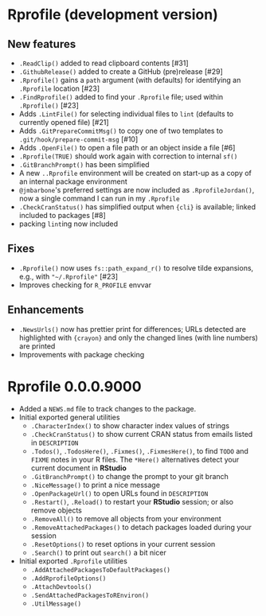 # Rprofile (development version)

## New features

* `.ReadClip()` added to read clipboard contents [#31]
* `.GithubRelease()` added to create a GitHub (pre)release [#29]
* `.Rprofile()` gains a `path` argument (with defaults) for identifying an `.Rprofile` location [#23]
* `.FindRprofile()` added to find your `.Rprofile` file; used within `.Rprofile()` [#23] 
* Adds `.LintFile()` for selecting individual files to `lint` (defaults to currently opened file) [#21]
* Adds `.GitPrepareCommitMsg()` to copy one of two templates to `.git/hook/prepare-commit-msg` [#10]
* Adds `.OpenFile()` to open a file path or an object inside a file [#6]
* `.Rprofile(TRUE)` should work again with correction to internal `sf()` 
* `.GitBranchPrompt()` has been simplified
* A new `..Rprofile` environment will be created on start-up as a copy of an internal package environment
* `@jmbarbone`'s preferred settings are now included as `.RprofileJordan()`, now a single command I can run in my `.Rprofile`
* `.CheckCranStatus()` has simplified output when `{cli}` is available; linked included to packages [#8]
* packing `lint`ing now included

## Fixes

* `.Rprofile()` now uses `fs::path_expand_r()` to resolve tilde expansions, e.g., with `"~/.Rprofile"` [#23]
* Improves checking for `R_PROFILE` envvar

## Enhancements

* `.NewsUrls()` now has prettier print for differences; URLs detected are highlighted with `{crayon}` and only the changed lines (with line numbers) are printed
* Improvements with package checking

# Rprofile 0.0.0.9000

* Added a `NEWS.md` file to track changes to the package.
* Initial exported general utilities
  * `.CharacterIndex()` to show character index values of strings
  * `.CheckCranStatus()` to show current CRAN status from emails listed in `DESCRIPTION`
  * `.Todos()`, `.TodosHere()`, `.Fixmes()`, `.FixmesHere()`,  to find `TODO` and `FIXME` notes in your R files.  The `*Here()` alternatives detect your current document in **RStudio**
  * `.GitBranchPrompt()` to change the prompt to your git branch
  * `.NiceMessage()` to print a nice message
  * `.OpenPackageUrl()` to open URLs found in `DESCRIPTION`
  * `.Restart()`, `.Reload()` to restart your **RStudio** session; or also remove objects
  * `.RemoveAll()` to remove all objects from your environment
  * `.RemoveAttachedPackages()` to detach packages loaded during your session
  * `.ResetOptions()` to reset options in your current session
  * `.Search()` to print out `search()` a bit nicer
* Initial exported `.Rprofile` utilities
  * `.AddAttachedPackagesToDefaultPackages()`
  * `.AddRprofileOptions()` 
  * `.AttachDevtools()`
  * `.SendAttachedPackagesToREnviron()`
  * `.UtilMessage()`
